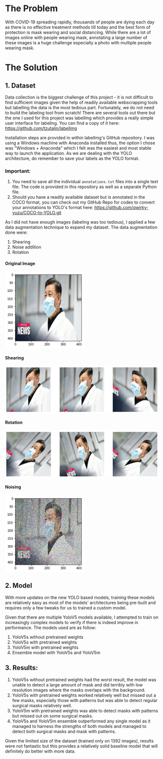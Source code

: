 
# The Problem
With COVID-19 spreading rapidly, thousands of people are dying each day as there is no effective treatment methods till today and the best form of protection is mask wearing and social distancing. While there are a lot of images online with people wearing mask, annotating a large number of these images is a huge challenge especially a photo with multiple people wearing mask.



# The Solution

## 1. Dataset

Data collection is the biggest challenge of this project - it is not difficult to find sufficient images given the help of readily available webscrapping tools but labelling the data is the most tedious part. Fortunately, we do not need to build the labeling tool from scratch! There are several tools out there but the one I used for this project was labelImg which provides a really simple user interface for labeling. You can find a copy of it here: https://github.com/tzutalin/labelImg

Installation steps are provided in within labelImg's GitHub repository. I was using a Windows machine with Anaconda installed thus, the option I chose was "Windows + Anaconda" which I felt was the easiest and most stable way to launch the application. As we are dealing with the YOLO architecture, do remember to save your labels as the YOLO format.

### Important: 
1. You need to save all the individual `annotations.txt` files into a single text file. The code is provided in this repository as well as a separate Python file.
2. Should you have a readily available dataset but is annotated in the COCO format, you can check out my GitHub Repo for codes to convert your annotations to YOLO's format here: https://github.com/qwirky-yuzu/COCO-to-YOLO.git

As I did not have enough images (labeling was too tedious), I applied a few data augmentation technique to expand my dataset. The data augmentation done were:
1. Shearing
2. Noise addition
3. Rotation

#### Original Image
![Figure 1](./Images/1.png)

#### Shearing
![Figure 1](./Images/2.png)

#### Rotation
![Figure 1](./Images/3.png)

#### Noising
![Figure 1](./Images/4.png)

## 2. Model

With more updates on the new YOLO based models, training these models are relatively easy as most of the models' architectures being pre-built and requires only a few tweaks for us to trained a custom model.

Given that there are multiple YoloV5 models available, I attempted to train on increasingly complex models to verify if there is indeed improve in performance. The models used are as follow:
1. YoloV5s without pretrained weights
2. YoloV5s with pretrained weights
3. YoloV5m with pretrained weights
4. Ensemble model with YoloV5s and YoloV5m

## 3. Results:
1. YoloV5s without pretrained weights had the worst result, the model was unable to detect a large amount of mask and did terribly with low resolution images where the masks overlaps with the background.
2. YoloV5s with pretrained weights worked relatively well but missed out a few masks, especially those with patterns but was able to detect regular surgical masks relatively well.
3. YoloV5m with pretrained weights was able to detect masks with patterns but missed out on some surgical masks.
4. YoloV5s and YoloV5m ensemble outperformed any single model as it managed to harness the strengths of both models and managed to detect both surgical masks and mask with patterns.

Given the limited size of the dataset (trained only on 1392 images), results were not fantastic but this provides a relatively solid baseline model that will definitely do better with more data.



